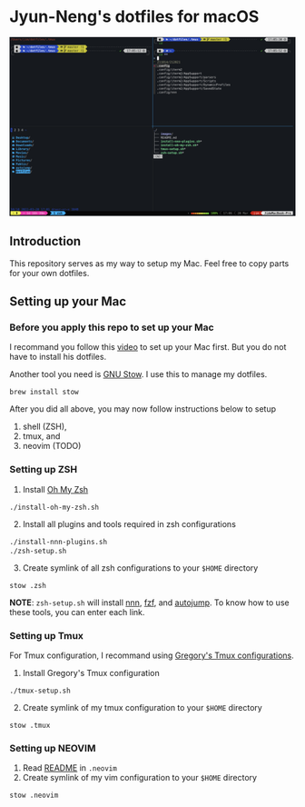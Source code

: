 # Jyun-Neng's dotfiles for macOS

![cover](./images/cover.png)

## Introduction

This repository serves as my way to setup my Mac. Feel free to copy parts for your own dotfiles.

## Setting up your Mac

### Before you apply this repo to set up your Mac

I recommand you follow this [video](https://youtu.be/RNqDkF17ogY) to set up your Mac first. But you do not have to install his dotfiles.

Another tool you need is [GNU Stow](https://www.gnu.org/software/stow/). I use this to manage my dotfiles.

```shell
brew install stow
```

After you did all above, you may now follow instructions below to setup

1. shell (ZSH), 
2. tmux, and
3. neovim (TODO)

### Setting up ZSH

1. Install [Oh My Zsh](https://ohmyz.sh)
```shell
./install-oh-my-zsh.sh
```
2. Install all plugins and tools required in zsh configurations
```shell
./install-nnn-plugins.sh
./zsh-setup.sh
```
3. Create symlink of all zsh configurations to your `$HOME` directory
```shell
stow .zsh
```

**NOTE**: `zsh-setup.sh` will install [nnn](https://github.com/jarun/nnn), [fzf](https://github.com/junegunn/fzf), and [autojump](https://github.com/wting/autojump). To know how to use these tools, you can enter each link.

### Setting up Tmux
For Tmux configuration, I recommand using [Gregory's Tmux configurations](https://github.com/gpakosz/.tmux).

1. Install Gregory's Tmux configuration
```shell
./tmux-setup.sh
```
2. Create symlink of my tmux configuration to your `$HOME` directory
```shell
stow .tmux
```

### Setting up NEOVIM

1. Read [README](https://github.com/Jyun-Neng/dotfiles/tree/master/.neovim/README.md) in `.neovim`
2. Create symlink of my vim configuration to your `$HOME` directory
```shell
stow .neovim
```

